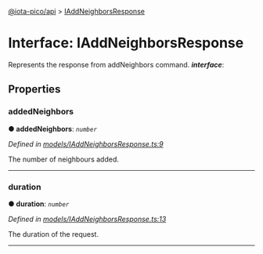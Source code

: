 [@iota-pico/api](../README.md) > [IAddNeighborsResponse](../interfaces/iaddneighborsresponse.md)



# Interface: IAddNeighborsResponse


Represents the response from addNeighbors command.
*__interface__*: 



## Properties
<a id="addedneighbors"></a>

###  addedNeighbors

**●  addedNeighbors**:  *`number`* 

*Defined in [models/IAddNeighborsResponse.ts:9](https://github.com/iotaeco/iota-pico-api/blob/37bd8b5/src/models/IAddNeighborsResponse.ts#L9)*



The number of neighbours added.




___

<a id="duration"></a>

###  duration

**●  duration**:  *`number`* 

*Defined in [models/IAddNeighborsResponse.ts:13](https://github.com/iotaeco/iota-pico-api/blob/37bd8b5/src/models/IAddNeighborsResponse.ts#L13)*



The duration of the request.




___


